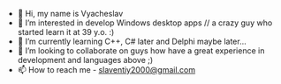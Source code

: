 - 👋 Hi, my name is Vyacheslav
- 👀 I’m interested in develop Windows desktop apps // a crazy guy who started learn it at 39 y.o. :)
- 🌱 I’m currently learning C++, C# later and Delphi maybe later...
- 💞️ I’m looking to collaborate on guys how have a great experience in development and languages above ;)
- 📫 How to reach me  - slaventiy2000@gmail.com

<!---
slavroman/slavroman is a ✨ special ✨ repository because its `README.md` (this file) appears on your GitHub profile.
You can click the Preview link to take a look at your changes.
--->

